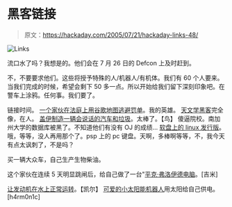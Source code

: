 # 黑客链接

> 原文：<https://hackaday.com/2005/07/21/hackaday-links-48/>

![Links](img/d972c9a0029b24db7ee283f86b01da02.png)


流口水了吗？我想是的。他们会在 7 月 26 日的 Defcon 上及时赶到。

不，不要要求他们。这些将授予特殊的人/机器人/有机体。我们有 60 个人要来。当我们完成的时候，希望会剩下 50 多一点。所以开始给我们留下深刻印象吧。在警车上涂鸦。任何事。我们要了。

链接时间。
[一个家伙在法庭上用谷歌地图逃避罚单](http://www.gearlive.com/index.php/news/article/google_maps_helps_fight_traffic_tickets_07160942/)。我的英雄。
[天文学黑客](http://books.slashdot.org/books/05/07/20/0511247.shtml?tid=160&tid=6)完全像，在人。
[盖伊制造一辆会说话的汽车和垃圾](http://www.my-gmc.com/engine.htm)。太棒了。【鸟】
傻逼院校。南加州大学的数据库被黑了。不知道他们有没有 OJ 的成绩…
[软盘上的 linux 发行版](http://users.sunet.com.au/%7Etsn/floppy_linux.html)。哦，等等，没人再用那个了。psp 上的 pc 键盘。天啊，多棒啊等等，不，我今天有点太讽刺了，不是吗？

买一辆大众车，自己生产生物柴油。

这个家伙在连续 5 天明显跳闸后，给自己做了一台"[平克·弗洛伊德电脑](http://www.wizdforums.co.uk/showthread.php?t=311)。[吉米]

[让发动机在水上正常运转](http://www.spiritofmaat.com/archive/watercar/h20car2.htm)。【凯尔】
[可爱的小太阳能机器人](http://www.robotroom.com/Appetizer.html)用太阳给自己供电。[h4rm0n1c]